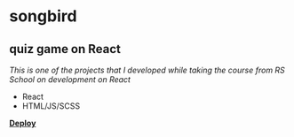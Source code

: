 # songbird
## quiz game on React

*This is one of the projects that I developed while taking the course from RS School on development on React*

 + React
 + HTML/JS/SCSS
 
**[Deploy](https://kseniasongbird.netlify.app/)**
